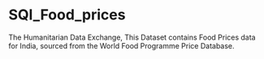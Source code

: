 # SQl_Food_prices


The Humanitarian Data Exchange, This Dataset contains Food Prices data for India, sourced from the World Food Programme Price Database. 

